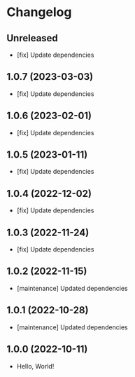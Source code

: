 # Changelog

## Unreleased

- [fix] Update dependencies

## 1.0.7 (2023-03-03)

- [fix] Update dependencies

## 1.0.6 (2023-02-01)

- [fix] Update dependencies

## 1.0.5 (2023-01-11)

- [fix] Update dependencies

## 1.0.4 (2022-12-02)

- [fix] Update dependencies

## 1.0.3 (2022-11-24)

- [fix] Update dependencies

## 1.0.2 (2022-11-15)

- [maintenance] Updated dependencies

## 1.0.1 (2022-10-28)

- [maintenance] Updated dependencies

## 1.0.0 (2022-10-11)

- Hello, World!
